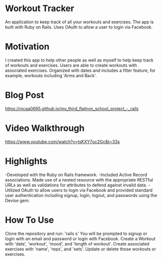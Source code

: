 # Workout Tracker
An application to keep track of all your workouts and exercises. The app is built with Ruby on Rails. Uses OAuth to allow a user to login via Facebook.

# Motivation
I created this app to help other people as well as myself to help keep track of workouts and exercises. Users are able to create workouts with associated exercises. Organized with dates and includes a filter feature, for example, workouts including 'Arms and Back'.

# Blog Post
https://nicaa0695.github.io/my_third_flatiron_school_project_-_rails

# Video Walkthrough
https://www.youtube.com/watch?v=tsKXY7uc2Gc&t=33s

# Highlights
-Developed with the Ruby on Rails framework.
-Included Active Record associations. Made use of a nested resource with
the appropriate RESTful URLs as well as validations for attributes to
defend against invalid data.
-Utilized OAuth to allow users to login via Facebook and provided
standard user authentication including signup, login, logout, and
passwords using the Devise gem.

# How To Use
Clone the repository and run: 'rails s'
You will be prompted to signup or login with an email and password or login with Facebook.
Create a Workout with 'date', 'workout', 'mood', and 'length of workout'.
Create associated exercises with 'name', 'reps', and 'sets'.
Update or delete those workouts or exercises.
